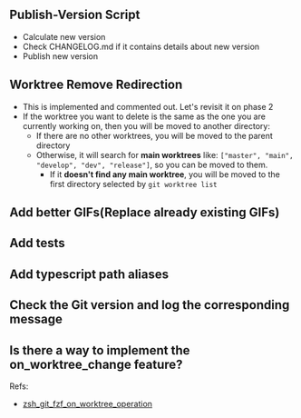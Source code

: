 ## Publish-Version Script

-   Calculate new version
-   Check CHANGELOG.md if it contains details about new version
-   Publish new version

## Worktree Remove Redirection

-   This is implemented and commented out. Let's revisit it on phase 2
-   If the worktree you want to delete is the same as the one you are currently working on, then you will be moved to another directory:
    -   If there are no other worktrees, you will be moved to the parent directory
    -   Otherwise, it will search for **main worktrees** like: `["master", "main", "develop", "dev", "release"]`, so you can be moved to them.
        -   If it **doesn't find any main worktree**, you will be moved to the first directory selected by `git worktree list`

## Add better GIFs(Replace already existing GIFs)

## Add tests

## Add typescript path aliases

## Check the Git version and log the corresponding message

## Is there a way to implement the on_worktree_change feature?

Refs:

-   [zsh_git_fzf_on_worktree_operation](https://github.com/alexiszamanidis/zsh-git-fzf#hooks)
